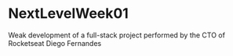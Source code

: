 # NextLevelWeek01
Weak development of a full-stack project performed by the CTO of Rocketseat Diego Fernandes
